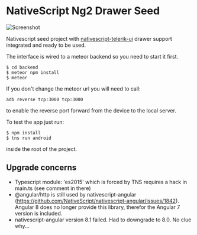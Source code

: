 # NativeScript Ng2 Drawer Seed

![Screenshot](screen.png)

Nativescript seed project with [nativescript-telerik-ui](https://www.npmjs.com/package/nativescript-telerik-ui) 
drawer support integrated and ready to be used.

The interface is wired to a meteor backend so you need to start it first. 
```shell
$ cd backend
$ meteor npm install
$ meteor
```

If you don't change the meteor url you will need to call:

```shell
adb reverse tcp:3000 tcp:3000
```
to enable the reverse port forward from the device to the local server.

To test the app just run:
```shell
$ npm install
$ tns run android
```
inside the root of the project.

## Upgrade concerns

- Typescript module: 'es2015' which is forced by TNS requires a hack in main.ts (see comment in there)
- @angular/http is still used by nativescript-angular (https://github.com/NativeScript/nativescript-angular/issues/1842). Angular 8 does no longer provide this library, therefor the Angular 7 version is included.
- nativescript-angular version 8.1 failed. Had to downgrade to 8.0. No clue why...
